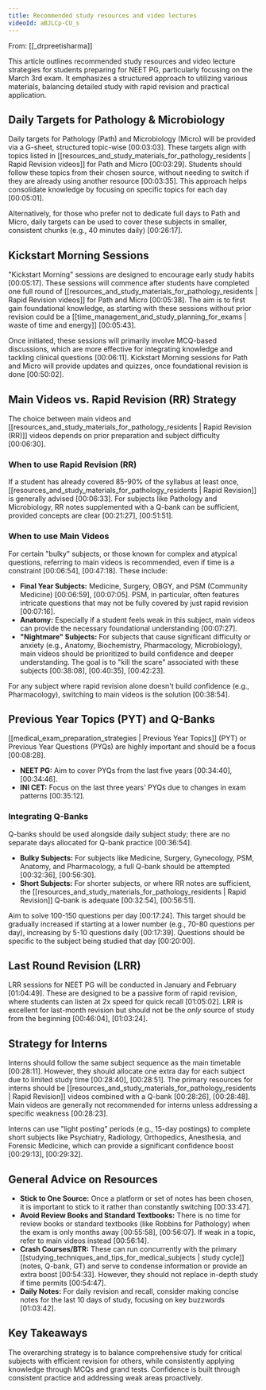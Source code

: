 ```yaml
---
title: Recommended study resources and video lectures
videoId: aBJLCp-CU_s
---
```


From: [[_drpreetisharma]] <br/> 

This article outlines recommended study resources and video lecture strategies for students preparing for NEET PG, particularly focusing on the March 3rd exam. It emphasizes a structured approach to utilizing various materials, balancing detailed study with rapid revision and practical application.

## Daily Targets for Pathology & Microbiology
Daily targets for Pathology (Path) and Microbiology (Micro) will be provided via a G-sheet, structured topic-wise <a class="yt-timestamp" data-t="00:03:03">[00:03:03]</a>. These targets align with topics listed in [[resources_and_study_materials_for_pathology_residents | Rapid Revision videos]] for Path and Micro <a class="yt-timestamp" data-t="00:03:29">[00:03:29]</a>. Students should follow these topics from their chosen source, without needing to switch if they are already using another resource <a class="yt-timestamp" data-t="00:03:35">[00:03:35]</a>. This approach helps consolidate knowledge by focusing on specific topics for each day <a class="yt-timestamp" data-t="00:05:01">[00:05:01]</a>.

Alternatively, for those who prefer not to dedicate full days to Path and Micro, daily targets can be used to cover these subjects in smaller, consistent chunks (e.g., 40 minutes daily) <a class="yt-timestamp" data-t="00:26:17">[00:26:17]</a>.

## Kickstart Morning Sessions
"Kickstart Morning" sessions are designed to encourage early study habits <a class="yt-timestamp" data-t="00:05:17">[00:05:17]</a>. These sessions will commence after students have completed one full round of [[resources_and_study_materials_for_pathology_residents | Rapid Revision videos]] for Path and Micro <a class="yt-timestamp" data-t="00:05:38">[00:05:38]</a>. The aim is to first gain foundational knowledge, as starting with these sessions without prior revision could be a [[time_management_and_study_planning_for_exams | waste of time and energy]] <a class="yt-timestamp" data-t="00:05:43">[00:05:43]</a>.

Once initiated, these sessions will primarily involve MCQ-based discussions, which are more effective for integrating knowledge and tackling clinical questions <a class="yt-timestamp" data-t="00:06:11">[00:06:11]</a>. Kickstart Morning sessions for Path and Micro will provide updates and quizzes, once foundational revision is done <a class="yt-timestamp" data-t="00:50:02">[00:50:02]</a>.

## Main Videos vs. Rapid Revision (RR) Strategy
The choice between main videos and [[resources_and_study_materials_for_pathology_residents | Rapid Revision (RR)]] videos depends on prior preparation and subject difficulty <a class="yt-timestamp" data-t="00:06:30">[00:06:30]</a>.

### When to use Rapid Revision (RR)
If a student has already covered 85-90% of the syllabus at least once, [[resources_and_study_materials_for_pathology_residents | Rapid Revision]] is generally advised <a class="yt-timestamp" data-t="00:06:33">[00:06:33]</a>. For subjects like Pathology and Microbiology, RR notes supplemented with a Q-bank can be sufficient, provided concepts are clear <a class="yt-timestamp" data-t="00:21:27">[00:21:27]</a>, <a class="yt-timestamp" data-t="00:51:51">[00:51:51]</a>.

### When to use Main Videos
For certain "bulky" subjects, or those known for complex and atypical questions, referring to main videos is recommended, even if time is a constraint <a class="yt-timestamp" data-t="00:06:54">[00:06:54]</a>, <a class="yt-timestamp" data-t="00:47:18">[00:47:18]</a>. These include:
*   **Final Year Subjects:** Medicine, Surgery, OBGY, and PSM (Community Medicine) <a class="yt-timestamp" data-t="00:06:59">[00:06:59]</a>, <a class="yt-timestamp" data-t="00:07:05">[00:07:05]</a>. PSM, in particular, often features intricate questions that may not be fully covered by just rapid revision <a class="yt-timestamp" data-t="00:07:16">[00:07:16]</a>.
*   **Anatomy:** Especially if a student feels weak in this subject, main videos can provide the necessary foundational understanding <a class="yt-timestamp" data-t="00:07:27">[00:07:27]</a>.
*   **"Nightmare" Subjects:** For subjects that cause significant difficulty or anxiety (e.g., Anatomy, Biochemistry, Pharmacology, Microbiology), main videos should be prioritized to build confidence and deeper understanding. The goal is to "kill the scare" associated with these subjects <a class="yt-timestamp" data-t="00:38:08">[00:38:08]</a>, <a class="yt-timestamp" data-t="00:40:35">[00:40:35]</a>, <a class="yt-timestamp" data-t="00:42:23">[00:42:23]</a>.

For any subject where rapid revision alone doesn't build confidence (e.g., Pharmacology), switching to main videos is the solution <a class="yt-timestamp" data-t="00:38:54">[00:38:54]</a>.

## Previous Year Topics (PYT) and Q-Banks
[[medical_exam_preparation_strategies | Previous Year Topics]] (PYT) or Previous Year Questions (PYQs) are highly important and should be a focus <a class="yt-timestamp" data-t="00:08:28">[00:08:28]</a>.
*   **NEET PG:** Aim to cover PYQs from the last five years <a class="yt-timestamp" data-t="00:34:40">[00:34:40]</a>, <a class="yt-timestamp" data-t="00:34:46">[00:34:46]</a>.
*   **INI CET:** Focus on the last three years' PYQs due to changes in exam patterns <a class="yt-timestamp" data-t="00:35:12">[00:35:12]</a>.

### Integrating Q-Banks
Q-banks should be used alongside daily subject study; there are no separate days allocated for Q-bank practice <a class="yt-timestamp" data-t="00:36:54">[00:36:54]</a>.
*   **Bulky Subjects:** For subjects like Medicine, Surgery, Gynecology, PSM, Anatomy, and Pharmacology, a full Q-bank should be attempted <a class="yt-timestamp" data-t="00:32:36">[00:32:36]</a>, <a class="yt-timestamp" data-t="00:56:30">[00:56:30]</a>.
*   **Short Subjects:** For shorter subjects, or where RR notes are sufficient, the [[resources_and_study_materials_for_pathology_residents | Rapid Revision]] Q-bank is adequate <a class="yt-timestamp" data-t="00:32:54">[00:32:54]</a>, <a class="yt-timestamp" data-t="00:56:51">[00:56:51]</a>.

Aim to solve 100-150 questions per day <a class="yt-timestamp" data-t="00:17:24">[00:17:24]</a>. This target should be gradually increased if starting at a lower number (e.g., 70-80 questions per day), increasing by 5-10 questions daily <a class="yt-timestamp" data-t="00:17:39">[00:17:39]</a>. Questions should be specific to the subject being studied that day <a class="yt-timestamp" data-t="00:20:00">[00:20:00]</a>.

## Last Round Revision (LRR)
LRR sessions for NEET PG will be conducted in January and February <a class="yt-timestamp" data-t="01:04:49">[01:04:49]</a>. These are designed to be a passive form of rapid revision, where students can listen at 2x speed for quick recall <a class="yt-timestamp" data-t="01:05:02">[01:05:02]</a>. LRR is excellent for last-month revision but should not be the *only* source of study from the beginning <a class="yt-timestamp" data-t="00:46:04">[00:46:04]</a>, <a class="yt-timestamp" data-t="01:03:24">[01:03:24]</a>.

## Strategy for Interns
Interns should follow the same subject sequence as the main timetable <a class="yt-timestamp" data-t="00:28:11">[00:28:11]</a>. However, they should allocate one extra day for each subject due to limited study time <a class="yt-timestamp" data-t="00:28:40">[00:28:40]</a>, <a class="yt-timestamp" data-t="00:28:51">[00:28:51]</a>. The primary resources for interns should be [[resources_and_study_materials_for_pathology_residents | Rapid Revision]] videos combined with a Q-bank <a class="yt-timestamp" data-t="00:28:26">[00:28:26]</a>, <a class="yt-timestamp" data-t="00:28:48">[00:28:48]</a>. Main videos are generally not recommended for interns unless addressing a specific weakness <a class="yt-timestamp" data-t="00:28:23">[00:28:23]</a>.

Interns can use "light posting" periods (e.g., 15-day postings) to complete short subjects like Psychiatry, Radiology, Orthopedics, Anesthesia, and Forensic Medicine, which can provide a significant confidence boost <a class="yt-timestamp" data-t="00:29:13">[00:29:13]</a>, <a class="yt-timestamp" data-t="00:29:32">[00:29:32]</a>.

## General Advice on Resources
*   **Stick to One Source:** Once a platform or set of notes has been chosen, it is important to stick to it rather than constantly switching <a class="yt-timestamp" data-t="00:33:47">[00:33:47]</a>.
*   **Avoid Review Books and Standard Textbooks:** There is no time for review books or standard textbooks (like Robbins for Pathology) when the exam is only months away <a class="yt-timestamp" data-t="00:55:58">[00:55:58]</a>, <a class="yt-timestamp" data-t="00:56:07">[00:56:07]</a>. If weak in a topic, refer to main videos instead <a class="yt-timestamp" data-t="00:56:14">[00:56:14]</a>.
*   **Crash Courses/BTR:** These can run concurrently with the primary [[studying_techniques_and_tips_for_medical_subjects | study cycle]] (notes, Q-bank, GT) and serve to condense information or provide an extra boost <a class="yt-timestamp" data-t="00:54:33">[00:54:33]</a>. However, they should not replace in-depth study if time permits <a class="yt-timestamp" data-t="00:54:47">[00:54:47]</a>.
*   **Daily Notes:** For daily revision and recall, consider making concise notes for the last 10 days of study, focusing on key buzzwords <a class="yt-timestamp" data-t="01:03:42">[01:03:42]</a>.

## Key Takeaways
The overarching strategy is to balance comprehensive study for critical subjects with efficient revision for others, while consistently applying knowledge through MCQs and grand tests. Confidence is built through consistent practice and addressing weak areas proactively.